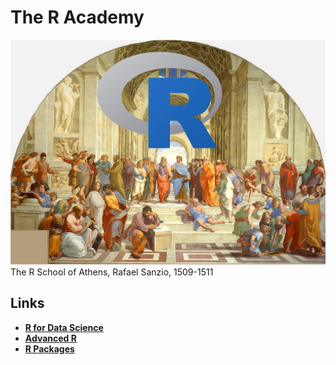 # The R Academy

![](images/escuela_de_atenas_R.jpg)
The R School of Athens, Rafael Sanzio, 1509-1511

## Links

-   [**R for Data Science**](https://r4ds.hadley.nz/)
-   [**Advanced R**](https://adv-r.hadley.nz/)
-   [**R Packages**](https://r-pkgs.org/)
